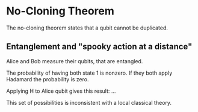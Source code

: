# No-Cloning Theorem

The no-cloning theorem states that a qubit cannot be duplicated.

## Entanglement and "spooky action at a distance"

Alice and Bob measure their qubits, that are entangled.

The probability of having both state 1 is nonzero. If they both apply Hadamard the probability is zero.

Applying H to Alice qubit gives this result: ...

This set of possibilities is inconsistent with a local classical theory.
